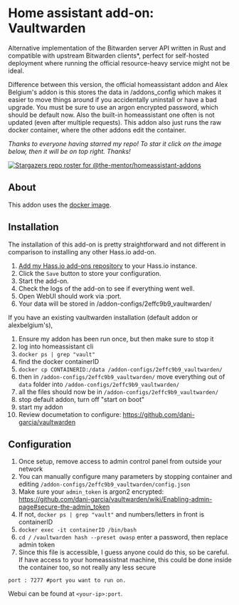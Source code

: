 # Home assistant add-on: Vaultwarden

Alternative implementation of the Bitwarden server API written in Rust and compatible with upstream Bitwarden clients*, perfect for self-hosted deployment where running the official resource-heavy service might not be ideal.

Difference between this version, the official homeassistant addon and Alex Belgium's addon is this stores the data in /addons_config which makes it easier to move things around if you accidentally uninstall or have a bad upgrade. You must be sure to use an argon encrypted password, which should be default now. Also the built-in homeassistant one often is not updated (even after multiple requests). This addon also just runs the raw docker container, where the other addons edit the container.

_Thanks to everyone having starred my repo! To star it click on the image below, then it will be on top right. Thanks!_

[![Stargazers repo roster for @the-mentor/homeassistant-addons](https://reporoster.com/stars/the-mentor/homeassistant-addons)](https://github.com/the-mentor/homeassistant-addons/stargazers)

## About

This addon uses the [docker image](https://github.com/dani-garcia/vaultwarden).

## Installation

The installation of this add-on is pretty straightforward and not different in
comparison to installing any other Hass.io add-on.

1. [Add my Hass.io add-ons repository][repository] to your Hass.io instance.
1. Click the `Save` button to store your configuration.
1. Start the add-on.
1. Check the logs of the add-on to see if everything went well.
1. Open WebUI should work via <your-ip>:port.
1. Your data will be stored in /addon-configs/2effc9b9_vaultwarden/

If you have an existing vaultwarden installation (default addon or alexbelgium's),
1. Ensure my addon has been run once, but then make sure to stop it
1. log into homeassistant cli
1. `docker ps | grep "vault"`
1. find the docker containerID
1. `docker cp CONTAINERID:/data /addon-configs/2effc9b9_vaultwarden/`
1. then in `/addon-configs/2effc9b9_vaultwarden/` move everything out of `data` folder into `/addon-configs/2effc9b9_vaultwarden/`
1. all the files should now be in `/addon-configs/2effc9b9_vaultwarden/`
1. stop default addon, turn off "start on boot"
1. start my addon
1. Review documetation to configure: https://github.com/dani-garcia/vaultwarden


## Configuration
1. Once setup, remove access to admin control panel from outside your network
1. You can manually configure many parameters by stopping container and editing `/addon-configs/2effc9b9_vaultwarden/config.json`
1. Make sure your `admin_token` is argon2 encrypted: https://github.com/dani-garcia/vaultwarden/wiki/Enabling-admin-page#secure-the-admin_token
1. If not, `docker ps | grep "vault"` and numbers/letters in front is containerID
2. `docker exec -it containerID /bin/bash`
3. `cd /` `/vaultwarden hash --preset owasp` enter a password, then replace admin token
4. Since this file is accessible, I guess anyone could do this, so be careful. If have access to your homeassistnat machine, this could be done inside the container too, so not really any less secure 


```
port : 7277 #port you want to run on.
```

Webui can be found at `<your-ip>:port`.

[repository]: https://github.com/the-mentor/homeassistant-addons